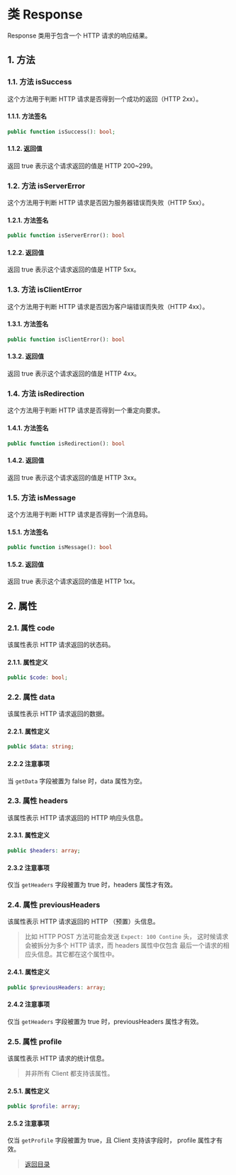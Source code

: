 # 类 Response

Response 类用于包含一个 HTTP 请求的响应结果。

## 1. 方法

### 1.1. 方法 isSuccess

这个方法用于判断 HTTP 请求是否得到一个成功的返回（HTTP 2xx）。

#### 1.1.1. 方法签名

```php
public function isSuccess(): bool;
```

#### 1.1.2. 返回值

返回 true 表示这个请求返回的值是 HTTP 200~299。

### 1.2. 方法 isServerError

这个方法用于判断 HTTP 请求是否因为服务器错误而失败（HTTP 5xx）。

#### 1.2.1. 方法签名

```php
public function isServerError(): bool
```

#### 1.2.2. 返回值

返回 true 表示这个请求返回的值是 HTTP 5xx。

### 1.3. 方法 isClientError

这个方法用于判断 HTTP 请求是否因为客户端错误而失败（HTTP 4xx）。

#### 1.3.1. 方法签名

```php
public function isClientError(): bool
```

#### 1.3.2. 返回值

返回 true 表示这个请求返回的值是 HTTP 4xx。

### 1.4. 方法 isRedirection

这个方法用于判断 HTTP 请求是否得到一个重定向要求。

#### 1.4.1. 方法签名

```php
public function isRedirection(): bool
```

#### 1.4.2. 返回值

返回 true 表示这个请求返回的值是 HTTP 3xx。

### 1.5. 方法 isMessage

这个方法用于判断 HTTP 请求是否得到一个消息码。

#### 1.5.1. 方法签名

```php
public function isMessage(): bool
```

#### 1.5.2. 返回值

返回 true 表示这个请求返回的值是 HTTP 1xx。

## 2. 属性

### 2.1. 属性 code

该属性表示 HTTP 请求返回的状态码。

#### 2.1.1. 属性定义

```php
public $code: bool;
```

### 2.2. 属性 data

该属性表示 HTTP 请求返回的数据。

#### 2.2.1. 属性定义

```php
public $data: string;
```

#### 2.2.2 注意事项

当 `getData` 字段被置为 false 时，data 属性为空。

### 2.3. 属性 headers

该属性表示 HTTP 请求返回的 HTTP 响应头信息。

#### 2.3.1. 属性定义

```php
public $headers: array;
```

#### 2.3.2 注意事项

仅当 `getHeaders` 字段被置为 true 时，headers 属性才有效。

### 2.4. 属性 previousHeaders

该属性表示 HTTP 请求返回的 HTTP （预置）头信息。

> 比如 HTTP POST 方法可能会发送 `Expect: 100 Contine` 头，
这时候请求会被拆分为多个 HTTP 请求，而 headers 属性中仅包含
最后一个请求的相应头信息。其它都在这个属性中。

#### 2.4.1. 属性定义

```php
public $previousHeaders: array;
```

#### 2.4.2 注意事项

仅当 `getHeaders` 字段被置为 true 时，previousHeaders 属性才有效。

### 2.5. 属性 profile

该属性表示 HTTP 请求的统计信息。

> 并非所有 Client 都支持该属性。

#### 2.5.1. 属性定义

```php
public $profile: array;
```

#### 2.5.2 注意事项

仅当 `getProfile` 字段被置为 true，且 Client 支持该字段时，
profile 属性才有效。

> [返回目录](../index.md)
